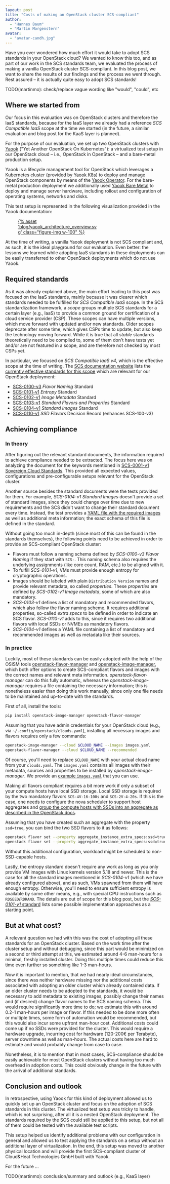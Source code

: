 ```yaml
---
layout: post
title: "Costs of making an OpenStack cluster SCS-compliant"
author:
  - "Hannes Baum"
  - "Martin Morgenstern"
avatar:
  - "avatar-candh.jpg"
---
```


Have you ever wondered how much effort it would take to adopt SCS standards in your OpenStack cloud?
We wanted to know this too, and as part of our work in the SCS standards team, we evaluated
the process of making a vanilla OpenStack cluster SCS-compliant.
In this blog post, we want to share the results of our findings and the process we went through.
Rest assured – it is actually quite easy to adopt SCS standards!

TODO(martinmo): check/replace vague wording like "would", "could", etc

## Where we started from

Our focus in this evaluation was on OpenStack clusters and therefore the IaaS standards, because for the IaaS layer we already
had a reference *SCS Compatible IaaS* scope at the time we started (in the future, a similar evaluation and blog post for the KaaS layer
is planned).

For the purpose of our evaluation, we set up two OpenStack clusters with [Yaook](https://docs.yaook.cloud/concepts/overview.html)
("Yet Another OpenStack On Kubernetes"): a virtualized test setup in our OpenStack cloud – i.e., OpenStack in OpenStack – and a
bare-metal production setup.

Yaook is a lifecycle management tool for OpenStack which leverages a Kubernetes cluster (provided by
[Yaook K8s](https://yaook.gitlab.io/k8s/)) to deploy and manage OpenStack components by means of the
[Yaook Operator](https://docs.yaook.cloud/handbook/user-guide.html#introduction-to-yaook-operator).
For the bare-metal production deployment we additionally used [Yaook Bare Metal](https://gitlab.com/yaook/metal-controller) to deploy
and manage server hardware, including rollout and configuration of operating systems, networks and disks.

This test setup is represented in the following visualization provided in the Yaook documentation:

<figure class="figure mx-auto d-block" style="width:50%">
  <a href="{% asset "blog/yaook_architecture_overview.svg" @path %}">
    {% asset 'blog/yaook_architecture_overview.svg' class="figure-img w-100" %}
  </a>
</figure>

At the time of writing, a vanilla Yaook deployment is not SCS compliant and, as such, it is the ideal playground for our evaluation.
Even better: the lessons we learned while adopting IaaS standards in these deployments can be easily transferred to other OpenStack
deployments which do not use Yaook.

## Required standards

As it was already explained above, the main effort leading to this post was focused on the IaaS standards, mainly because
it was clearer which standards needed to be fulfilled for *SCS Compatible IaaS* scope.
In the SCS standardization framework, a *scope* groups multiple SCS standards for a certain layer (e.g., IaaS) to provide
a common ground for certification of a cloud service provider (CSP).
These scopes can have multiple versions, which move forward with updated and/or new standards. Older scopes deprecate
after some time, which gives CSPs time to update, but also keep the technology moving forward.
While it is true that all *stable* standards theoretically need to be complied to, some of them don't have tests
yet and/or are not featured in a scope, and are therefore not checked by most CSPs yet.

In particular, we focused on *SCS Compatible IaaS v4*, which is the effective scope at the time of writing.
The [SCS documentation website](https://docs.scs.community/) lists the [currently effective standards for this
scope](https://docs.scs.community/standards/scs-compatible-iaas) which are relevant for our OpenStack deployment:

* [SCS-0100-v3](https://docs.scs.community/standards/scs-0100-v3-flavor-naming) *Flavor Naming* Standard
* [SCS-0101-v1](https://docs.scs.community/standards/scs-0101-v1-entropy) *Entropy* Standard
* [SCS-0102-v1](https://docs.scs.community/standards/scs-0102-v1-image-metadata) *Image Metadata* Standard
* [SCS-0103-v1](https://docs.scs.community/standards/scs-0103-v1-standard-flavors) *Standard Flavors and Properties* Standard
* [SCS-0104-v1](https://docs.scs.community/standards/scs-0104-v1-standard-images) *Standard Images* Standard
* [SCS-0110-v1](https://docs.scs.community/standards/scs-0110-v1-ssd-flavors) *SSD Flavors* Decision Record (enhances SCS-100-v3)

## Achieving compliance

### In theory

After figuring out the relevant standard documents, the information required to achieve compliance needed to be extracted.
The focus here was on analyzing the document for the keywords mentioned in [SCS-0001-v1 Sovereign Cloud Standards](https://docs.scs.community/standards/scs-0001-v1-sovereign-cloud-standards).
This provided all expected values, configurations and pre-configurable setups relevant for the OpenStack cluster.

Another source besides the standard documents were the tests provided for them. For example, *SCS-0104-v1 Standard Images*
doesn't provide a set of standard images, since they could change over time due to new requirements and the SCS didn't
want to change their standard document every time. Instead, the test provides a [YAML file with the required
images](https://github.com/SovereignCloudStack/standards/blob/main/Tests/iaas/scs-0104-v1-images.yaml) as well
as additional meta information; the exact schema of this file is defined in the standard.

Without going too much in-depth (since most of this can be found in the standards themselves), the following points need
to be achieved in order to provide an SCS-compliant OpenStack cluster:

* Flavors must follow a naming schema defined by *SCS-0100-v3 Flavor Naming* if they start with `SCS-`. This naming schema
  also requires the underlying assignments (like core count, RAM, etc.) to be aligned with it.
* To fulfill *SCS-0101-v1*, VMs must provide enough entropy for cryptographic operations.
* Images should be labeled with plain `Distribution Version` names and provide relevant metadata, so called *properties*.
  These *properties* are defined by *SCS-0102-v1 Image metadata*, some of which are also mandatory.
* *SCS-0103-v1* defines a list of mandatory and recommended flavors, which also follow the flavor naming scheme.
  It requires additional properties, so-called *extra specs* to be defined in order to indicate an SCS flavor.
  *SCS-0110-v1* adds to this, since it requires two additional flavors with local SSDs or NVMEs as mandatory flavors.
* *SCS-0104-v1* defines a YAML file containing a list of mandatory and recommended images as well as metadata like their sources.

### In practice

Luckily, most of these standards can be easily adopted with the help of the OSISM tools [openstack-flavor-manager](https://github.com/osism/openstack-flavor-manager) and
[openstack-image-manager](https://github.com/osism/openstack-image-manager), which both offer options to create SCS-compliant flavors and images with the correct names
and relevant meta information. *openstack-flavor-manager* can do this fully automatic, whereas the *openstack-image-manager* requires
a file containing the necessary information; this is nonetheless easier than doing this work manually, since only one
file needs to be maintained and up-to-date with the standards.

First of all, install the tools:

```bash
pip install openstack-image-manager openstack-flavor-manager
```

Assuming that you have admin credentials for your OpenStack cloud (e.g., via `~/.config/openstack/clouds.yaml`),
installing all necessary images and flavors requires only a few commands:

```bash
openstack-image-manager --cloud $CLOUD_NAME --images images.yaml
openstack-flavor-manager --cloud $CLOUD_NAME --recommended
```

Of course, you'll need to replace `$CLOUD_NAME` with your actual cloud name from your `clouds.yaml`.
The `images.yaml` contains all images with their metadata, sources and properties to be installed by *openstack-image-manager*.
We provide an [example `images.yaml`](https://github.com/SovereignCloudStack/standards/blob/do-not-merge/scs-compliant-yaook/Informational/images.yaml) that you can use.

Making all flavors compliant requires a bit more work if only a subset of your compute hosts have local SSD storage.
Local SSD storage is required by the two mandatory flavors `SCS-4V-16-100s` and `SCS-2V-4-20s`.
If this is the case, one needs to configure the nova scheduler to support host aggregates and [group the compute hosts
with SSDs into an aggregate as described in the OpenStack docs](https://docs.openstack.org/nova/latest/admin/aggregates.html#example-specify-compute-hosts-with-ssds).

Assuming that you have created such an aggregate with the property `ssd=true`, you can bind the two SSD flavors 
to it as follows:

```bash
openstack flavor set --property aggregate_instance_extra_specs:ssd=true SCS-2V-4-20s
openstack flavor set --property aggregate_instance_extra_specs:ssd=true SCS-4V-16-100s
```

Without this additional configuration, workload might be scheduled to non-SSD-capable hosts.

Lastly, the entropy standard doesn't require any work as long as you only provide VM images with Linux kernels version 5.18 and newer.
This is the case for all the standard images mentioned in *SCS-0104-v1* (which we have already configured above), and as such,
VMs spawned from them will have enough entropy.
Otherwise, you'll need to ensure sufficient entropy is available by some other means, e.g., with special CPU instructions such as
`RDSEED`/`RDRAND`.
The details are out of scope for this blog post, but the [*SCS-0101-v1* standard](https://docs.scs.community/standards/scs-0101-v1-entropy/)
lists some possible implementation approaches as a starting point.

## But at what cost?

A relevant question we had with this was the cost of adopting all these standards for an OpenStack cluster.
Based on the work time after the cluster setup and without debugging, since this part would be minimized on a second
or third attempt at this, we estimated around 4-6 man-hours for a minimal, freshly installed cluster. Doing this multiple
times could reduce this time even further so something like 1-3 man-hours.

Now it is important to mention, that we had nearly ideal circumstances, since there was neither hardware missing nor
the additional costs associated with adopting an older cluster which already contained data.
If an older cluster needs to be adopted to the standards, it would be necessary to add metadata to existing images, possibly
change their names and (if desired) change flavor names to the SCS naming schema. This would require significantly more time
to do; we estimate this with around 0.2-1 man-hours per image or flavor. If this needed to be done more often or multiple
times, some form of automation would be recommended, but this would also incur some upfront man-hour cost.
Additional costs could come up if no SSDs were provided for the cluster. This would require a hardware upgrade, incurring
cost for hardware (120-200€ per Terabyte), server downtime as well as man-hours. The actual costs here are hard to estimate
and would probably change from case to case.

Nonetheless, it is to mention that in most cases, SCS-compliance should be easily achievable for most OpenStack clusters
without having too much overhead in adoption costs. This could obviously change in the future with the arrival of
additional standards.

## Conclusion and outlook

In retrospective, using Yaook for this kind of deployment allowed us to quickly set up an OpenStack cluster and
focus on the adoption of SCS standards in this cluster.
The virtualized test setup was tricky to handle, which is not surprising, after all it is a nested OpenStack deployment.
The standards required by the SCS could still be applied to this setup, but not all of them could be tested with
the available test scripts.

This setup helped us identify additional problems with our configuration in general and allowed us to test applying
the standards on a setup without an additional layer of virtualization.
In the end, this setup was moved to another physical location and will provide the first SCS-compliant cluster of
Cloud&Heat Technologies GmbH built with Yaook.

For the future ...

TODO(martinmo): conclusion/summary and outlook (e.g., KaaS layer)
